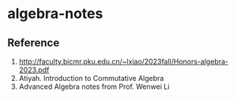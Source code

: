 # algebra-notes

## Reference
1. http://faculty.bicmr.pku.edu.cn/~lxiao/2023fall/Honors-algebra-2023.pdf
2. Atiyah. Introduction to Commutative Algebra
3. Advanced Algebra notes from Prof. Wenwei Li